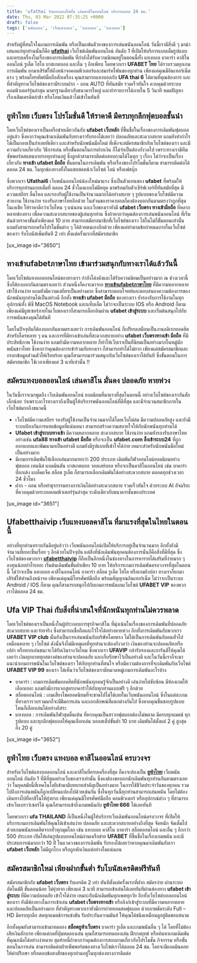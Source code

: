 ```yaml
---
title: 'ufathai รับแทงบอลไม่อั้น เล่นคาสิโนออนไลน์ บริการตลอด 24 ชม.'
date: Thu, 03 Mar 2022 07:35:25 +0000
draft: false
tags: ['พนันบอล', 'เว็บแทงบอล', 'แทงบอล', 'แทงบอล']
---
```


สำหรับผู้ที่สนใจในเกมการเดิมพัน หรือเป็นแฟนตัวยงของการเล่นพนันออนไลน์ วันนี้เรามีสิ่งดี ๆ มานำเสนอแก่ทุกท่านนั่นก็คือ [**ufathai**](/ufabetบริษัทแม่/) เว็บไซต์เดิมพันออนไลน์ อันดับ 1 ที่เปิดให้บริการแบบเต็มรูปแบบ และครบเครื่องในเรื่องของการเดิมพัน ที่กำลังได้รับความนิยมอยู่ในตอนนี้ทั้ง แทงบอล บาคาร่า คาสิโนออนไลน์ รูเล็ต ไฮโล บาสเกตบอล และอื่น ๆ อีกเพียบ โดยพวกเรา **UFABET ไทย** ได้รวบรวมทุกเกมการเดิมพัน ยกมาเสิร์ฟให้ถึงหน้าจอคอมพิวเตอร์และสมาร์ทโฟนของทุกท่าน เพียงแค่คุณมีอินเทอร์เน็ตแรง ๆ พร้อมโทรศัพท์มือถือสักเครื่อง คุณสามารถแทงบอลกับ **UFA thai 6** ได้ตามที่คุณต้องการ และที่สำคัญทางเว็บไซต์ของเรามีระบบฝาก - ถอน AUTO ที่ทันสมัย รวดเร็วทันใจ ควบคุมด้วยระบบคอมพิวเตอร์รุ่นล่าสุด มาตรฐานเดียวกับธนาคารใหญ่ และทำรายการได้ภายใน 5 วินาที หมดปัญหาเรื่องเติมเครดิตล่าช้า หรือโอนเงินแล้วไม่เข้าในทันที

**ยูฟ่าไทย เว็บตรง โปรโมชั่นดี ให้ราคาดี มีครบทุกลีกฟุตบอลชั้นนำ**
------------------------------------------------------------------

โดยเว็บไซต์ของเราเป็นเครือข่ายเดียวกันกับ **ufabet เว็บหลัก** ที่ขึ้นชื่อในเรื่องของการเดิมพันฟุตบอลอยู่แล้ว ซึ่งหากว่าคุณเข้ามาเดิมพันกับทางเรารับรองได้เลยว่า ปลอดภัยและสะดวกสบาย แถมยังทำกำไรได้เป็นกอบเป็นกำเลยทีเดียว และสำหรับนักพนันมือใหม่ ที่เพิ่งจะสมัครสมาชิกกับเว็บไซต์ของเรา และมีความกังวลเกี่ยวกับ วิธีการเล่น หรือขั้นตอนในการฝากเงิน ก็ไม่จำเป็นต้องกังวลไป เพราะทางเรามีทีมซัพพอร์ตสแตนบายรอทุกท่านอยู่ ซึ่งลูกค้าสามารถติดต่อสอบถามได้ในทุก ๆ เรื่อง ไม่ว่าจะเป็นเรื่องเกี่ยวกับ **ทางเข้า ufabet มือถือ** ขั้นตอนในการเดิมพัน หรือเรื่องของโปรโมชั่นก็ตาม สามารถติดต่อได้ตลอด 24 ชม. ในทุกช่องทางทั้งในแชทสดหน้าเว็บไซต์ ไลน์ หรือเฟสบุ๊ก

ซึ่งพวกเรา **Ufathai6** เว็บพนันออนไลน์น้องใหม่มาแรง ซึ่งเป็นตัวแทนของ **ufabet** ที่พร้อมให้บริการทุกท่านแบบเต็มที่ ตลอด 24 ชั่วโมงแบบไม่มีหยุด มาพร้อมกับตัวเซิร์ฟเวอร์ที่ทันสมัยที่สุด มีความเสถียร ลื่นไหล และรองรับผู้ใช้งานเป็นจำนวนมากได้อย่างสบาย ๆ รูปแบบของเว็บไซต์มีความสวยงาม ใช้งานง่าย รองรับภาษาไทยอีกด้วย ในส่วนของราคาบอลก็คงต้องบอกกันตามตรงว่าถูกที่สุดในเอเชีย ให้ราคาดีกว่าเว็บไหน ๆ แน่นอน และเว็บของเรายังมี **ufabet เว็บตรง ทางเข้ามือถือ** ที่หลากหลายช่องทาง เพื่อความสะดวกสบายของผู้เล่นทุกท่าน ซึ่งถ้าหากว่าคุณต้องการเล่นพนันออนไลน์ ที่เริ่มต้นด้วยราคาขั้นต่ำเพียงแค่ 10 บาท สามารถสมัครสมาชิกที่เว็บไซต์ของเรา ได้ในไม่กี่ขั้นตอนเท่านั้น แถมยังสามารถกดรับโปรโมชั่นต่าง ๆ ได้ด้วยตนเองอีกด้วย เพียงแค่ทำตามข้อกำหนดภายในเว็บไซต์ของเรา รับโบนัสเพิ่มทันที 2 เท่า ตั้งแต่ครั้งแรกที่สมัครสมาชิก

\[ux\_image id="3650"\]

**ทางเข้าufabetภาษาไทย** **เข้ามาร่วมสนุกกับทางเราได้แล้ววันนี้**
-----------------------------------------------------------------

โดยเว็บไซต์แทงบอลออนไลน์ของทางเรา กำลังโด่งดังและได้รับความนิยมเป็นอย่างมาก ณ ช่วงเวลานี้ ซึ่งก็ต้องบอกกันตามตรงเลยว่า ส่วนหนึ่งก็คงจะมาจาก [**ทางเข้าufabetภาษาไทย**](/archives/) ที่มีความหลากหลาย เข้าใช้งานง่าย แถมยังมีความเสถียรเป็นอย่างมาก ซึ่งสามารถตอบโจทย์และตอบสนองความต้องการของนักพนันทุกท่านได้เป็นอย่างดี อีกทั้ง **ทางเข้า ufabet มือถือ** ของทางเรา ยังรองรับการใช้งานในทุกอุปกรณ์ทั้ง พีซี MacOS Notebook และแท็บเล็ต ไม่ว่าจะเป็นระบบ IOS หรือ Android ก็ตาม เพียงแค่มียูสเซอร์ภายในเว็บของเราก็สามารถล็อกอินผ่าน **ufabet เข้าสู่ระบบ** และเริ่มต้นสนุกไปกับการพนันของคุณได้ทันที

โดยในปัจจุบันก็ต้องบอกกันตามตรงเลยว่า การเดิมพันออนไลน์ ก็เปรียบเสมือนเป็นงานอดิเรกยอดฮิต สำหรับใครหลาย ๆ คน และการที่มีทางเข้าเล่นที่สะดวกสบายอย่าง **ufabet เว็บตรงทางเข้า มือถือ** ที่มีประสิทธิภาพ ใช้งานง่าย แถมยังมีความหลากหลาย ก็ทำให้เว็บเราเป็นที่นิยมเป็นอย่างมากในหมู่นักพนันชาวไทย ซึ่งหากว่าคุณต้องการเข้าร่วมกับทางเรา ก็สามารถทำได้ไม่ยาก เพียงแค่สมัครสมาชิกและกรอกข้อมูลส่วนตัวให้เรียบร้อย คุณก็สามารถมาร่วมสนุกกับเว็บไซต์ของเราได้ทันที ซึ่งขั้นตอนในการสมัครสมาชิก ใช้เวลาเพียงแค่ 3 นาทีเท่านั้น !!

**สมัครแทงบอลออนไลน์ เล่นคาสิโน มั่นคง ปลอดภัย หายห่วง**
--------------------------------------------------------

ในวันนี้เราจะมาพูดถึง เว็บเดิมพันออนไลน์ ยอดนิยมที่มาแรงที่สุดในตอนนี้ อย่างเว็บไซต์ของเรากันสักเล็กน้อย ว่าเพราะอะไรทางเราถึงเป็นผู้ให้บริการพนันออนไลน์ที่ดีที่สุด และมีจำนวนสมาชิกภายในเว็บไซต์มากถึงขนาดนี้

*   เว็บไซต์มีความเสถียร รองรับผู้ใช้งานเป็นจำนวนมากได้โดยเว็บไม่ล่ม มีความปลอดภัยสูง และยังมีระบบป้องกันการแฮคข้อมูลที่แน่นหนา สามารถสร้างความสบายใจให้กับนักพนันทุกท่านได้
*   **Ufabet เข้าสู่ระบบทางเข้า** มีความหลากหลาย สะดวกสบาย ใช้งานง่าย แถมยังรองรับภาษาไทย อย่างเช่น **ufa88 ทางเข้า ufabet มือถือ** หรือจะเป็น **ufabet.com ลิ้งเข้าระบบ24** ที่ถูกออกแบบและพัฒนามาเป็นอย่างดี แถมยังมีรูปแบบที่เข้าใจได้ง่าย เหมาะสำหรับนักพนันมือใหม่เป็นอย่างมาก
*   มีเกมการเดิมพันให้เลือกเล่นมากมายกว่า 200 ประเภท เดิมพันกีฬาออนไลน์ยอดนิยมอย่าง ฟุตบอล เทนนิส แบดมินตัน บาสเกตบอล วอลเลย์บอล หรือจะเป็นคาสิโนออนไลน์ เช่น บาคาร่า ป๊อกเด้ง แบล็คแจ็ค สล็อต รูเล็ต ก็สามารถเลือกเดิมพันได้อย่างสะดวกสบาย ตลอดทุกช่วงเวลา 24 ชั่วโมง
*   ฝาก - ถอน หรือทำธุรกรรมทางการเงินได้อย่างสะดวกสบาย รวดเร็วทันใจ ด้วยระบบ AI อัจฉริยะ ที่ควบคุมด้วยระบบคอมพิวเตอร์รุ่นล่าสุด ระดับเดียวกับธนาคารชั้นของประเทศ

\[ux\_image id="3651"\]

**Ufabetthaivip** **เว็บแทงบอลคาสิโน ที่มาแรงที่สุดในไทยในตอนนี้**
------------------------------------------------------------------

อย่างที่ทุกท่านทราบกันดีอยู่แล้วว่า เว็บพนันออนไลน์เปิดให้บริการอยู่เป็นจำนวนมาก อีกทั้งยังมีจำนวนที่เยอะขึ้นเรื่อย ๆ อีกด้วยในปัจจุบัน แต่สิ่งที่นักเดิมพันทุกคนต้องการนั่นก็คือสิ่งที่ดีที่สุด ซึ่งเว็บไซต์ของพวกเรา [**ufabetthaivip**](/ufathai/) ก็ถือเป็นอีกหนึ่งในช่องทางในการหารายได้เสริมที่ง่ายมาก ๆ ลงทุนน้อยกำไรเยอะ เริ่มต้นเดิมพันขั้นต่ำเพียง 10 บาท ให้บริการเกมการเดิมพันครบวงจรที่สุดในตอนนี้ ไม่ว่าจะเป็น แทงบอล คาสิโนออนไลน์ บาคาร่า สล็อต รูเล็ต ไฮโล หรือเกมยิงปลา ทางเราก็ยกมาเสิร์ฟให้ท่านถึงหน้าจอ เพียงแค่คุณมีโทรศัพท์มือถือ พร้อมสัญญาณอินเทอร์เน็ต ไม่ว่าจะเป็นระบบ Android / IOS ก็ตาม คุณก็สามารถสนุกไปกับเกมการพนันบนเว็บไซต์ **UFABET VIP** ของพวกเราได้ตลอด 24 ชม.

**Ufa VIP Thai กับสิ่งที่น่าสนใจที่นักพนันทุกท่านไม่ควรพลาด**
-------------------------------------------------------------

โดยเว็บไซต์ของเราเป็นหนึ่งในผู้ประกอบการธุรกิจคาสิโน ที่มุ่งเน้นในเรื่องของการเดิมพันที่ปลอดภัย สะดวกสบาย และจ่ายจริง ซึ่งสามารถเชื่อถือและไว้ใจได้อย่างหายห่วง อีกทั้งการเดิมพันกับพวกเรา **UFABET VIP club** นั้นยังเป็นการเล่นพนันกับบริษัทโดยตรง ไม่ได้เป็นการเดิมพันกับคนทั่วไปเหมือนหลาย ๆ เว็บไซต์ ดังนั้นจึงไม่มีเหตุผลที่ทุกท่านจะต้องกังวลว่า เงินของท่านจะปลอดภัยเหรือเปล่า หรือหากเล่นชนะจะได้รับเงินรางวัลไหม ซึ่งพวกเรา **UFAVIP** กล้ารับรองและการันตีให้คุณได้เลยว่า เงินทุกบาททุกสตางค์ของท่านจะปลอดภัย และเก็บรักษาไว้เป็นอย่างดี และในวันนี้เราก็จะมาแนะนำเกมการพนันในเว็บไซต์ของเรา ให้กับทุกท่านที่สนใจ หรือมีความต้องการที่จะเดิมพันกับเว็บไซต์ **UFABET VIP 99** ของเรา ได้เห็นว่าเว็บไซต์ของเรามีหมวดหมู่เกมการเดิมพันอะไรบ้าง

*   บาคาร่า : เกมการเดิมพันยอดฮิตที่นักพนันทุกคนรู้จักเป็นอย่างดี เล่นง่ายไม่ซับซ้อน มีห้องเกมให้เลือกเยอะ แถมยังมีการแจกสูตรบาคาร่าให้กับทุกท่านแบบฟรี ๆ อีกด้วย
*   สล็อตออนไลน์ : เกมเสี่ยงโชคยอดนิยมที่จะขาดไปไม่ได้เลยในเว็บพนันออนไลน์ ซึ่งในแต่ละเกมที่ทางเรารวบรวมมาก็จะมีธีมการเล่น และเอกลักษณ์ที่แตกต่างกันไป ซึ่งหากคุณชื่นชอบรูปแบบไหนก็เลือกเล่นได้อย่างอิสระ
*   แทงบอล : การเดิมพันกีฬาสุดตื่นเต้น ที่หากคุณเป็นสาวกฟุตบอลต้องไม่พลาด มีครบทุกแมตช์ ทุกรูปแบบ และทุกลีกฟุตบอลให้คุณเลือกเล่น บอลสเต็ปขั้นต่ำ 10 บาท เดิมพันได้ตั้งแต่ 2 คู่ สูงสุดถึง 20 คู่

\[ux\_image id="3652"\]

**ยูฟ่าไทย** **เว็บตรง แทงบอล คาสิโนออนไลน์ ครบวงจร**
-----------------------------------------------------

สำหรับเว็บไซต์แทงบอลออนไลน์ และคาสิโนที่ครบเครื่องที่สุด ก็คงจะต้องเป็น [**ยูฟ่าไทย**](/ufabetofficial/) เว็บพนันออนไลน์ อันดับ 1 ที่ดีที่สุดอย่างเว็บของเราเท่านั้น ซึ่งคงต้องขอบอกนักเดิมพันทุกท่านกันตามตรงเลยว่า ในยุคสมัยนี้ที่เทคโนโลยีเข้ามามีบทบาทสำคัญเป็นอย่างมาก ในการใช้ชีวิตประจำวันของทุกคน รวมไปถึงการเล่นพนันก็ถูกเปลี่ยนแปลงไปด้วยเช่นกัน ซึ่งในทุกวันนี้ทุกท่านสามารถเล่นพนัน โดยไม่ต้องเดินทางไปที่คาสิโนให้ยุ่งยาก เพียงแค่คุณมีโทรศัพท์มือถือ คอมพิวเตอร์ หรืออุปกรณ์ต่าง ๆ ที่สามารถเข้าเว็บเบราว์เซอร์ได้ คุณก็สามารถเข้าถึงเกมพนันกับ **ยูฟ่าไทย 666** ได้เลยทันที

โดยพวกเรา **ufa THAILAND** ก็เป็นหนึ่งในผู้ให้บริการเว็บเดิมพันออนไลน์ครบวงจร ที่เปิดให้บริการเกมการเดิมพันให้คุณได้เข้าเล่นง่าย ปลอดภัย และสะดวกสบายอย่างถึงที่สุด จัดหนัก จัดเต็มไปด้วยเกมพนันยอดฮิตจากทั่วทุกมุมโลก เช่น แทงบอล คาสิโน บาคาร่า สล็อตออนไลน์ และอื่น ๆ อีกกว่า 500 ประเภท เปิดให้เล่นรูปแบบออนไลน์ผ่านเครือข่าย **UFABET** ที่ขึ้นชื่อในเรื่องเกมพนัน และมีประสบการณ์มากกว่า 10 ปี ในแวดวงของการเดิมพัน รับรองได้เลยว่าหากคุณมาเดิมพันกับเรา **ufabet เว็บหลัก** ไม่มีถูกโกง หรือถูกหักเงินแต่อย่างใดแน่นอน

**สมัครสมาชิกใหม่ เพียงฝากขั้นต่ำ รับโบนัสเครดิตฟรีทันที**
----------------------------------------------------------

สมัครสมาชิกกับ **ufabet เว็บตรง** รับเครดิต 2 เท่า ทันทีตั้งแต่ครั้งแรกที่ฝาก สมัครง่าย ผ่านระบบอัตโนมัติ ขั้นตอนน้อย ไม่ยุ่งยาก เพียงแค่ 3 นาที สามารถเข้าเล่นได้เลยทันทีผ่านช่องทาง **ufabet เข้าสู่ระบบ** ที่มีความปลอดภัย เข้าใจได้ง่าย เหมาะกับนักเดิมพันทุกเพศทุกวัย อีกทั้งเว็บไซต์บอลออนไลน์ของเรา ยังมีช่องทางในการเข้าเล่น **ufabet เว็บตรงทางเข้า** หรือลิงก์เข้าสู่ระบบที่มีความหลากหลาย และปลอดภัยเป็นอย่างมาก ที่สำคัญทางพวกเรายังมีการถ่ายทอดสดฟุตบอล ด้วยภาพชัดระดับ Full – HD มีครบทุกลีก สดทุกแมตช์การแข่งขัน รับประกันความมันส์ ให้คุณได้ชนิดเหมือนดูอยู่ติดขอบสนาม

อีกทั้งคุณยังสามารถเข้ามาทดลอง **สล็อตยูฟ่าเว็บตรง** บาคาร่า รูเล็ต และเกมพนันอื่น ๆ ได้ โดยที่ไม่ต้องเสียเงินสักบาท เพียงแค่กดที่ปุ่มทดลองเล่น คุณก็สามารถทดลองเล่น ฝึกกลยุทธ์ หรือค้นหาเกมเดิมพันที่คุณถนัดได้อย่างง่ายดาย สุดท้ายนี้ถ้าหากว่าคุณต้องการสอบถามเกี่ยวกับโปรโมชั่น กิจกรรม หรือขั้นตอนในการเล่น สามารถติดต่อฝ่ายซัพพอร์ตของทางเว็บไซต์เราได้ตลอด 24 ชม. โดยจะมีแอดมินคอยให้คำปรึกษา หรือตอบข้อสงสัยของทุกท่านอยู่ในทุกช่องทางการติดต่อ